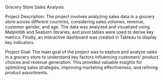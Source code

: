 Grocery Store Sales Analysis

Project Description: The project involves analyzing sales data in a grocery store across different countries, considering sales volumes, revenue, customer gender, and age. The data was analyzed and visualized using Matplotlib and Seaborn libraries, and pivot tables were used to derive key metrics. Finally, an interactive dashboard was created in Tableau to display key indicators.

Project Goal: The main goal of the project was to explore and analyze sales in a grocery store to understand key factors influencing customers' product choices and revenue generation. This provided valuable insights for optimizing sales strategies, improving marketing effectiveness, and refining product assortments.
